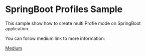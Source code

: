 # SpringBoot Profiles Sample
This sample show how to create multi Profie mode on SpringBoot application.

You can follow medium link to more information:

[Medium](https://medium.com/@sajjad_dehghani/profile-in-springboot-4ed1b88afd21)
